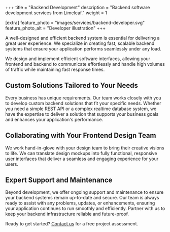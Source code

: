 +++
title = "Backend Development"
description = "Backend software development services from Limeleaf."
weight = 1

[extra]
feature_photo = "images/services/backend-developer.svg"
feature_photo_alt = "Developer illustration"
+++

A well-designed and efficient backend system is essential for delivering a great user experience. We specialize in creating fast, scalable backend systems that ensure your application performs seamlessly under any load. 

We design and implement efficient software interfaces, allowing your frontend and backend to communicate effortlessly and handle high volumes of traffic while maintaining fast response times.

## Custom Solutions Tailored to Your Needs

Every business has unique requirements. Our team works closely with you to develop custom backend solutions that fit your specific needs. Whether you need a simple REST API or a complex realtime database system, we have the expertise to deliver a solution that supports your business goals and enhances your application's performance.

## Collaborating with Your Frontend Design Team

We work hand-in-glove with your design team to bring their creative visions to life. We can translate design mockups into fully functional, responsive user interfaces that deliver a seamless and engaging experience for your users.


## Expert Support and Maintenance

Beyond development, we offer ongoing support and maintenance to ensure your backend systems remain up-to-date and secure. Our team is always ready to assist with any problems, updates, or enhancements, ensuring your application continues to run smoothly and efficiently. Partner with us to keep your backend infrastructure reliable and future-proof.

Ready to get started? [Contact us](https://limeleaf.io/contact/ "Contact us") for a free project assessment.